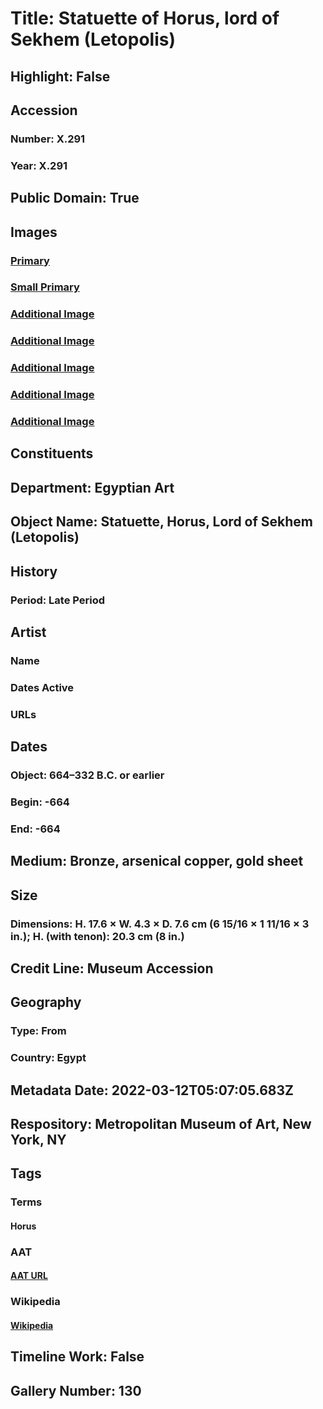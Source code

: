 # Title: Statuette of Horus, lord of Sekhem (Letopolis)
## Highlight: False
## Accession
### Number: X.291
### Year: X.291
## Public Domain: True
## Images
### [Primary](https://images.metmuseum.org/CRDImages/eg/original/DP259605.jpg)
### [Small Primary](https://images.metmuseum.org/CRDImages/eg/web-large/DP259605.jpg)
### [Additional Image](https://images.metmuseum.org/CRDImages/eg/original/DP261433.jpg)
### [Additional Image](https://images.metmuseum.org/CRDImages/eg/original/X.291_EGDP012277.jpg)
### [Additional Image](https://images.metmuseum.org/CRDImages/eg/original/X.291_EGDP012278.jpg)
### [Additional Image](https://images.metmuseum.org/CRDImages/eg/original/X.291_EGDP012279.jpg)
### [Additional Image](https://images.metmuseum.org/CRDImages/eg/original/X.291_EGDP012280.jpg)
## Constituents
## Department: Egyptian Art
## Object Name: Statuette, Horus, Lord of Sekhem (Letopolis)
## History
### Period: Late Period
## Artist
### Name
### Dates Active
### URLs
## Dates
### Object: 664–332 B.C. or earlier
### Begin: -664
### End: -664
## Medium: Bronze, arsenical copper, gold sheet
## Size
### Dimensions: H. 17.6 × W. 4.3 × D. 7.6 cm (6 15/16 × 1 11/16 × 3 in.); H. (with tenon): 20.3 cm (8 in.)
## Credit Line: Museum Accession
## Geography
### Type: From
### Country: Egypt
## Metadata Date: 2022-03-12T05:07:05.683Z
## Respository: Metropolitan Museum of Art, New York, NY
## Tags
### Terms
#### Horus
### AAT
#### [AAT URL](http://vocab.getty.edu/page/ia/901001076)
### Wikipedia
#### [Wikipedia]()
## Timeline Work: False
## Gallery Number: 130
